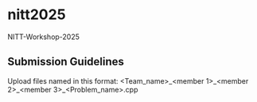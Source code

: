 # nitt2025
NITT-Workshop-2025

## Submission Guidelines

Upload files named in this format:
<Team_name>\_<member 1>\_<member 2>\_<member 3>\_<Problem_name>.cpp
